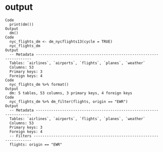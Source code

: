 # output

    Code
      print(dm())
    Output
      dm()
    Code
      nyc_flights_dm <- dm_nycflights13(cycle = TRUE)
      nyc_flights_dm
    Output
      -- Metadata --------------------------------------------------------------------
      Tables: `airlines`, `airports`, `flights`, `planes`, `weather`
      Columns: 53
      Primary keys: 3
      Foreign keys: 4
    Code
      nyc_flights_dm %>% format()
    Output
      dm: 5 tables, 53 columns, 3 primary keys, 4 foreign keys
    Code
      nyc_flights_dm %>% dm_filter(flights, origin == "EWR")
    Output
      -- Metadata --------------------------------------------------------------------
      Tables: `airlines`, `airports`, `flights`, `planes`, `weather`
      Columns: 53
      Primary keys: 3
      Foreign keys: 4
      -- Filters ---------------------------------------------------------------------
      flights: origin == "EWR"

